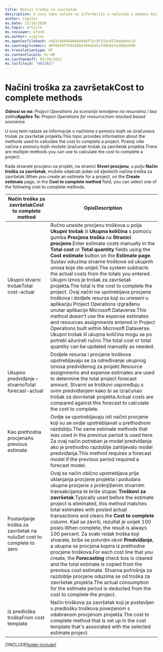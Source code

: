 ```yaml
---
title: Načini troška za završetak
description: U ovoj temi nalaze se informacije o načinima s pomoću kojih se izračunava trošak za završetak projekta.
author: sigitac
ms.date: 11/16/2020
ms.topic: article
ms.reviewer: kfend
ms.author: sigitac
ms.openlocfilehash: c6d3cd6056466be686f15c9f332c8274aeb0ac19
ms.sourcegitcommit: 40f68387f594180af64a5e5c748b6efa188bd300
ms.translationtype: HT
ms.contentlocale: hr-HR
ms.lasthandoff: 05/10/2021
ms.locfileid: "6013927"
---
```

# <a name="cost-to-complete-methods"></a><span data-ttu-id="a0a75-103">Načini troška za završetak</span><span class="sxs-lookup"><span data-stu-id="a0a75-103">Cost to complete methods</span></span>

<span data-ttu-id="a0a75-104">_**Odnosi se na:** Project Operations za scenarije temeljene na resursima / bez zaliha_</span><span class="sxs-lookup"><span data-stu-id="a0a75-104">_**Applies To:** Project Operations for resource/non-stocked based scenarios_</span></span>

<span data-ttu-id="a0a75-105">U ovoj temi nalaze se informacije o načinima s pomoću kojih se izračunava trošak za završetak projekta.</span><span class="sxs-lookup"><span data-stu-id="a0a75-105">This topic provides information about the methods used to calculate the cost to complete a project.</span></span> <span data-ttu-id="a0a75-106">Postoji više načina s pomoću kojih možete izračunati trošak za završetak projekta.</span><span class="sxs-lookup"><span data-stu-id="a0a75-106">There are multiple methods you can use to calculate the cost to complete a project.</span></span> 

<span data-ttu-id="a0a75-107">Kada stvarate procjenu za projekt, na stranici **Stvori procjenu**, u polju **Način troška za završetak**, možete odabrati jedan od sljedećih načina troška za završetak.</span><span class="sxs-lookup"><span data-stu-id="a0a75-107">When you create an estimate for a project, on the **Create estimate** page, in the **Cost to complete method** field, you can select one of the following cost to complete methods.</span></span>

| <span data-ttu-id="a0a75-108">Način troška za završetak</span><span class="sxs-lookup"><span data-stu-id="a0a75-108">Cost to complete method</span></span>    | <span data-ttu-id="a0a75-109">Opis</span><span class="sxs-lookup"><span data-stu-id="a0a75-109">Description</span></span>                                                                                                                                                                                                                                                                                                                                                                                                                                                                                        |
|------------------------------|----------------------------------------------------------------------------------------------------------------------------------------------------------------------------------------------------------------------------------------------------------------------------------------------------------------------------------------------------------------------------------------------------------------------------------------------------------------------------------------------------|
| <span data-ttu-id="a0a75-110">Ukupni stvarni trošak</span><span class="sxs-lookup"><span data-stu-id="a0a75-110">Total cost-actual</span></span>            | <span data-ttu-id="a0a75-111">Ručno unesite procjenu troškova u polja **Ukupni trošak** ili **Ukupna količina** s pomoću gumba **Procjena troška** na **Stranici procjene**.</span><span class="sxs-lookup"><span data-stu-id="a0a75-111">Enter estimate costs manually in the **Total cost** or **Total quantity** fields using the **Cost estimate** button on the **Estimate page**.</span></span> <span data-ttu-id="a0a75-112">Sustav oduzima stvarne troškove od ukupnih unosa koje ste unijeli.</span><span class="sxs-lookup"><span data-stu-id="a0a75-112">The system subtracts the actual costs from the totals you entered.</span></span> <span data-ttu-id="a0a75-113">Ukupni iznos je trošak za završetak projekta.</span><span class="sxs-lookup"><span data-stu-id="a0a75-113">The total is the cost to complete the project.</span></span> <span data-ttu-id="a0a75-114">Ovaj način ne upotrebljava procjene troškova i dodjele resursa koji su uneseni u aplikaciju Project Operations izgrađenu unutar aplikacije Microsoft Dataverse.</span><span class="sxs-lookup"><span data-stu-id="a0a75-114">This method doesn't use the expense estimates and resources assignments entered in Project Operations built within Microsoft Dataverse.</span></span> <span data-ttu-id="a0a75-115">Ukupni trošak ili ukupna količina mogu se po potrebi ažurirati ručno.</span><span class="sxs-lookup"><span data-stu-id="a0a75-115">The total cost or total quantity can be updated manually as needed.</span></span>  |
| <span data-ttu-id="a0a75-116">Ukupno predviđanje – stvarno</span><span class="sxs-lookup"><span data-stu-id="a0a75-116">Total forecast-actual</span></span>        | <span data-ttu-id="a0a75-117">Dodjele resursa i procjene troškova upotrebljavaju se za određivanje ukupnog iznosa predviđenog za projekt.</span><span class="sxs-lookup"><span data-stu-id="a0a75-117">Resource assignments and expense estimates are used to determine the total project forecast amount.</span></span> <span data-ttu-id="a0a75-118">Stvarni se troškovi uspoređuju s ovim predviđanjem kako bi se izračunao trošak za dovršetak projekta.</span><span class="sxs-lookup"><span data-stu-id="a0a75-118">Actual costs are compared against this forecast to calculate the cost to complete.</span></span>                                                                                                                                                                                                                                                                          |
| <span data-ttu-id="a0a75-119">Kao prethodna procjena</span><span class="sxs-lookup"><span data-stu-id="a0a75-119">As previous estimate</span></span>         | <span data-ttu-id="a0a75-120">Ovdje se upotrebljavaju isti načini procjene koji su se ovdje upotrebljavali u prethodnom razdoblju.</span><span class="sxs-lookup"><span data-stu-id="a0a75-120">The same estimate methods that was used in the previous period is used here.</span></span> <span data-ttu-id="a0a75-121">Za ovaj način potreban je model predviđanja ako je prethodno razdoblje zahtijevalo model predviđanja.</span><span class="sxs-lookup"><span data-stu-id="a0a75-121">This method requires a forecast model if the previous period required a forecast model.</span></span>                                                                                                                                                                                                                                                                                                                           |
| <span data-ttu-id="a0a75-122">Postavljanje troška za završetak na nulu</span><span class="sxs-lookup"><span data-stu-id="a0a75-122">Set cost to complete to zero</span></span> | <span data-ttu-id="a0a75-123">Ovaj se način obično upotrebljava prije uklanjanja procjene projekta i podudara ukupne procjene s proknjiženim stvarnim transakcijama te briše stupac **Troškovi za završetak**.</span><span class="sxs-lookup"><span data-stu-id="a0a75-123">Typically used before the estimate project is eliminated, this method matches total estimates with posted actual transactions and clears the **Cost to complete** column.</span></span> <span data-ttu-id="a0a75-124">Kad se završi, rezultat je uvijek 100 posto.</span><span class="sxs-lookup"><span data-stu-id="a0a75-124">When complete, the result is always 100 percent.</span></span> <span data-ttu-id="a0a75-125">Za svaki redak troška koji stvarate, briše se potvrdni okvir **Predviđanje**, a ukupna se procjena kopira iz prethodne procjene troškova.</span><span class="sxs-lookup"><span data-stu-id="a0a75-125">For each cost line that you create, the **Forecasting** check box is cleared and the total estimate is copied from the previous cost estimate.</span></span> <span data-ttu-id="a0a75-126">Stvarna potrošnja za razdoblje procjene oduzima se od troška za završetak projekta.</span><span class="sxs-lookup"><span data-stu-id="a0a75-126">The actual consumption for the estimate period is deducted from the cost to complete the project.</span></span>              |
| <span data-ttu-id="a0a75-127">Iz predloška troška</span><span class="sxs-lookup"><span data-stu-id="a0a75-127">From cost template</span></span>           | <span data-ttu-id="a0a75-128">Način troškova za završetak koji je postavljen u predlošku troškova povezanom s odabranom procjenom projekta.</span><span class="sxs-lookup"><span data-stu-id="a0a75-128">The cost to complete method that is set up in the cost template that's associated with the selected estimate project.</span></span>                                                                                                                                                                                                                                                                                                                                                                          |


[!INCLUDE[footer-include](../includes/footer-banner.md)]